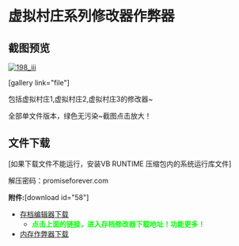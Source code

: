 # 虚拟村庄系列修改器作弊器

## 截图预览

<!-- more -->

[![198_iii](https://attachment.soulteary.com/2008/11/07/198_iii.jpg "198_iii")](https://attachment.soulteary.com/2008/11/07/198_iii.jpg)

[gallery link="file"]

包括虚拟村庄1,虚拟村庄2,虚拟村庄3的修改器~

全部单文件版本，绿色无污染~截图点击放大！

## 文件下载

[如果下载文件不能运行，安装VB RUNTIME 压缩包内的系统运行库文件]

解压密码：promiseforever.com 

**附件:**[download id="58"]

- [存档编辑器下载](http://promiseforever.com/2009/03/08/virtual-villagers3-save-editor.html)
    - <span style="color: #00ff00;">**点击上面的链接，进入存档修改器下载地址！功能更多！**</span>
- [内存作弊器下载](http://www.promiseforever.com/blog/show-340-1.html)


